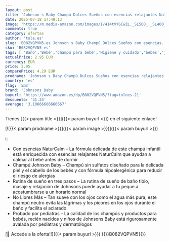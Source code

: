 ```yaml
---
layout: post
title: 'Johnson s Baby Champú Dulces Sueños con esencias relajantes NaturalCalm  500 ml   champú para niños y bebés activos  champú sin sulfatos ni parabenos hipoalergénico'
date: 2025-07-18 17:49:13
image: 'https://m.media-amazon.com/images/I/414tVYGCwZL._SL500_._SL400_.jpg'
comments: true
category: ofertas
author: 'tole.es'
slug: 'B082VQPVN5-es Johnson s Baby Champú Dulces Sueños con esencias...'
sku: 'B082VQPVN5-es'
tags: [ 'Baño','Bebé','Champú para bebé','Higiene y cuidado','bebés','johnsons baby','🇪🇸', ]
actualPrice: 2.95 EUR
currency: EUR
price: 2.95
comparePrice: 4.29 EUR
prodname: 'Johnson s Baby Champú Dulces Sueños con esencias relajantes NaturalCalm  500 ml   champú para niños y bebés activos  champú sin sulfatos ni parabenos hipoalergénico'
country: 'es'
flag: '🇪🇸'
brand: 'Johnsons Baby'
buyurl: 'https://www.amazon.es/dp/B082VQPVN5/?tag=tolees-21'
descuento: '31.24'
average: '3.10666666666667'
---
```


Tienes [{{< param title >}}]({{< param buyurl >}}) en el siguiente enlace!

[![{{< param prodname >}}]({{< param image >}})]({{< param buyurl >}})

ℹ️:

- Con esencias NaturCalm – La fórmula delicada de este champú infantil está enriquecida con esencias relajantes NaturCalm que ayudan a calmar al bebé antes de dormir
- Champú Johnson Baby – Champú sin sulfatos diseñado para la delicada piel y el cabello de los bebés y con fórmula hipoalergénica para reducir el riesgo de alergias
- Rutina de sueño en tres pasos – La rutina de sueño de baño tibio, masaje y relajación de Johnsons puede ayudar a tu peque a acostumbrarse a un horario normal
- No Llores Más – Tan suave con los ojos como el agua más pura, este champú neutro evita las lágrimas y los picores en los ojos durante el baño y facilita el aclarado
- Probado por pediatras – La calidad de los champús y productos para bebés, recién nacidos y niños de Johnsons Baby está rigurosamente avalada por pediatras y dermatólogos

[🛒 Accede a la oferta!!]({{< param buyurl >}})
{{<world>}}B082VQPVN5{{</world>}}
